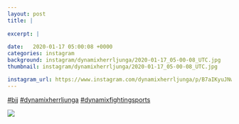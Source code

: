 ```yaml
---
layout: post
title: |
  
excerpt: |
    
date:   2020-01-17 05:00:08 +0000
categories: instagram
background: instagram/dynamixherrljunga/2020-01-17_05-00-08_UTC.jpg
thumbnail: instagram/dynamixherrljunga/2020-01-17_05-00-08_UTC.jpg

instagram_url: https://www.instagram.com/dynamixherrljunga/p/B7aIKyuJNwz
---
```

[#bjj](https://www.instagram.com/explore/tags/bjj/) [#dynamixherrljunga](https://www.instagram.com/explore/tags/dynamixherrljunga/) [#dynamixfightingsports](https://www.instagram.com/explore/tags/dynamixfightingsports/)



<img src='{{ site.baseurl }}/instagram/dynamixherrljunga/2020-01-17_05-00-08_UTC.jpg' class='img-fluid' />
